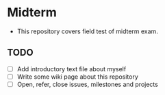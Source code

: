 Midterm
======
 * This repository covers field test of midterm exam.
 
## TODO

 * [ ] Add introductory text file about myself
 * [ ] Write some wiki page about this repository
 * [ ] Open, refer, close issues, milestones and projects